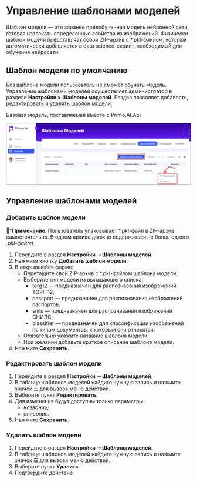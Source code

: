 # Управление шаблонами моделей

Шаблон модели — это заранее предобученная модель нейронной сети, готовая извлекать определенные свойства из изображений. Физически шаблон модели представляет собой ZIP-архив с *.pkl-файлом, который автоматически добавляется в data science-скрипт, необходимый для обучения нейросети. 


## Шаблон модели по умолчанию

Без шаблона модели пользователь не сможет обучать модель. Управление шаблонами моделей осуществляет администратор в разделе **Настройки > Шаблоны моделей**. Раздел позволяет добавлять, редактировать и удалять шаблон модели.


Базовая модель, поставляемая вместе с Primo.AI.Api

![](<../../../.gitbook/assets1/primo-ai/model-templates-main.png>)


## Управление шаблонами моделей

### Добавить шаблон модели

:large_blue_diamond:***Примечание**. Пользователь упаковывает *.pkl-файл в ZIP-архив самостоятельно. В одном архиве должно содержаться не более одного *.pkl-файла.*

1. Перейдите в раздел **Настройки ➝ Шаблоны моделей**. 
1. Нажмите кнопку **Добавить шаблон модели**.
1. В открывшейся форме:
   * Перетащите свой ZIP-архив с *.pkl-файлом шаблона модели.
   * Выберите тип модели из выпадающего списка:
     * torg12 — предназначен для распознавания изображений ТОРГ-12;
     * passport — предназначен для распознавания изображений паспортов;
     * snils — предназначен для распознавания изображений СНИЛС;
     * classifier — предназначен для классификации изображений по типам документов, к которым они относятся.
   * Обязательно укажите название шаблона модели.
   * При желании добавьте краткое описание шаблона модели.
1. Нажмите **Сохранить**.


### Редактировать шаблон модели

1. Перейдите в раздел **Настройки ➝ Шаблоны моделей**.
2. В таблице шаблонов моделей найдите нужную запись и нажмите значок ☰ для вызова меню действий.
3. Выберите пункт **Редактировать**.
4. Для изменения будут доступны только параметры:
   * *название;*
   * *описание.*
6. Нажмите **Сохранить**.

### Удалить шаблон модели

1. Перейдите в раздел **Настройки ➝ Шаблоны моделей**.
2. В таблице шаблонов моделей найдите нужную запись и нажмите значок ☰ для вызова меню действий.
3. Выберите пункт **Удалить**.
4. Подтвердите действие.

